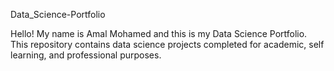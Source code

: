 Data_Science-Portfolio

Hello! My name is Amal Mohamed and this is my Data Science Portfolio. This repository contains data science projects completed for academic, self learning, and professional purposes. 
